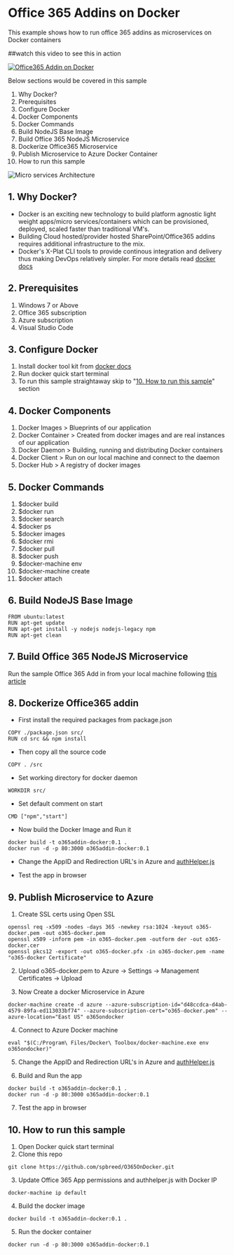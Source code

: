 # Office 365 Addins on Docker

This example shows how to run office 365 addins as microservices on Docker containers 

##watch this video to see this in action

[![Office365 Addin on Docker](https://github.com/spbreed/O365OnDocker/blob/master/readme-imgs/docker.png)](https://www.youtube.com/watch?v=PFVivUpMyLk)

Below sections would be covered in this sample

1. Why Docker?
2. Prerequisites
3. Configure Docker
4. Docker Components
5. Docker Commands
6. Build NodeJS Base Image
7. Build Office 365 NodeJS Microservice
8. Dockerize Office365 Microservice
9. Publish Microservice to Azure Docker Container
10. How to run this sample

![Micro services Architecture](https://github.com/spbreed/O365OnDocker/blob/master/readme-imgs/DockerArch.png)

## 1. Why Docker?
* Docker is an exciting new technology to build platform agnostic light weight apps/micro services/containers which can be provisioned, deployed, scaled faster than traditional VM's.
* Building Cloud hosted/provider hosted SharePoint/Office365 addins requires additional infrastructure to the mix. 
* Docker's X-Plat CLI tools to provide continous integration and delivery thus making DevOps relatively simpler.
For more details read [docker docs](https://docs.docker.com/)


## 2. Prerequisites
1. Windows 7 or Above
2. Office 365 subscription
3. Azure subscription
4. Visual Studio Code


## 3. Configure Docker
1. Install docker tool kit from [docker docs](https://docs.docker.com/engine/installation/windows/)
2. Run docker quick start terminal
3. To run this sample straightaway skip to "[10. How to run this sample](https://github.com/spbreed/O365OnDocker/blob/master/README.md#10-how-to-run-this-sample)" section


## 4. Docker Components
1. Docker Images > Blueprints of our application
2. Docker Container > Created from docker images and are real instances of our application
3. Docker Daemon > Building, running and distributing Docker containers
4. Docker Client > Run on our local machine and connect to the daemon
5. Docker Hub > A registry of docker images

## 5. Docker Commands
1. $docker build
2. $docker run
3. $docker search
4. $docker ps
5. $docker images
6. $docker rmi
7. $docker pull
8. $docker push
9. $docker-machine env
10. $docker-machine create
11. $docker attach

## 6. Build NodeJS Base Image
```
FROM ubuntu:latest
RUN apt-get update
RUN apt-get install -y nodejs nodejs-legacy npm
RUN apt-get clean
```

## 7. Build Office 365 NodeJS Microservice
Run the sample Office 365 Add in from your local machine following [this article](https://github.com/OfficeDev/O365-Nodejs-Microsoft-Graph-Connect#configure-and-run-the-app)


## 8. Dockerize Office365 addin

* First install the required packages from package.json
```
COPY ./package.json src/
RUN cd src && npm install
```

* Then copy all the source code
```
COPY . /src
```

* Set working directory for docker daemon
```
WORKDIR src/
```

* Set default comment on start
```
CMD ["npm","start"]
```
* Now build the Docker Image and Run it

```
docker build -t o365addin-docker:0.1 .
docker run -d -p 80:3000 o365addin-docker:0.1
```

* Change the AppID and Redirection URL's in Azure and [authHelper.js](./authHelper.js)

* Test the app in browser 

## 9. Publish Microservice to Azure
1) Create SSL certs using Open SSL
```
openssl req -x509 -nodes -days 365 -newkey rsa:1024 -keyout o365-docker.pem -out o365-docker.pem
openssl x509 -inform pem -in o365-docker.pem -outform der -out o365-docker.cer
openssl pkcs12 -export -out o365-docker.pfx -in o365-docker.pem -name "o365-docker Certificate"
```
2) Upload o365-docker.pem to Azure -> Settings -> Management Certificates -> Upload

3) Now Create a docker Microservice in Azure
```
docker-machine create -d azure --azure-subscription-id="d48ccdca-d4ab-4579-89fa-ed113033bf74" --azure-subscription-cert="o365-docker.pem" --azure-location="East US" o365ondocker
```
4) Connect to Azure Docker machine

```
eval "$(C:/Program\ Files/Docker\ Toolbox/docker-machine.exe env o365ondocker)"
```

5) Change the AppID and Redirection URL's in Azure and [authHelper.js](./authHelper.js)

6) Build and Run the app
```
docker build -t o365addin-docker:0.1 .
docker run -d -p 80:3000 o365addin-docker:0.1
```
7) Test the app in browser

## 10. How to run this sample

1) Open Docker quick start terminal
2) Clone this repo
```
git clone https://github.com/spbreed/O365OnDocker.git
```
3) Update Office 365 App permissions and authhelper.js with Docker IP
```
docker-machine ip default
```
4) Build the docker image
```
docker build -t o365addin-docker:0.1 .

```
5) Run the docker container
```
docker run -d -p 80:3000 o365addin-docker:0.1
```

